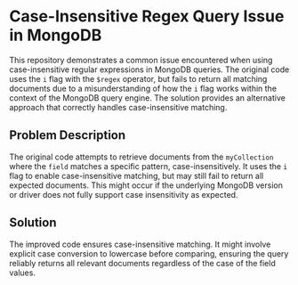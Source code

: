 # Case-Insensitive Regex Query Issue in MongoDB

This repository demonstrates a common issue encountered when using case-insensitive regular expressions in MongoDB queries.  The original code uses the `i` flag with the `$regex` operator, but fails to return all matching documents due to a misunderstanding of how the `i` flag works within the context of the MongoDB query engine.  The solution provides an alternative approach that correctly handles case-insensitive matching.

## Problem Description

The original code attempts to retrieve documents from the `myCollection` where the `field` matches a specific pattern, case-insensitively. It uses the `i` flag to enable case-insensitive matching, but may still fail to return all expected documents. This might occur if the underlying MongoDB version or driver does not fully support case insensitivity as expected.

## Solution

The improved code ensures case-insensitive matching. It might involve explicit case conversion to lowercase before comparing, ensuring the query reliably returns all relevant documents regardless of the case of the field values. 